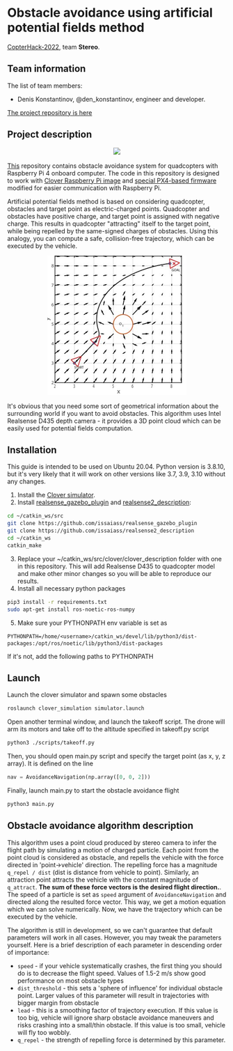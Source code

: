 # Obstacle avoidance using artificial potential fields method

[CopterHack-2022](copterhack2022.md), team **Stereo**.

## Team information

The list of team members:

* Denis Konstantinov, @den_konstantinov, engineer and developer.

[The project repository is here](https://github.com/den250400/potential-fields-obstacle-avoidance)

## Project description

<p align="center">
  <img src="https://github.com/den250400/potential-fields-obstacle-avoidance/blob/main/assets/avoidance_sim_demo.gif" />
</p>

[This](https://github.com/den250400/potential-fields-obstacle-avoidance) repository contains obstacle avoidance system for quadcopters with Raspberry Pi 4 onboard computer. The code in this repository is designed to work with [Clover Raspberry Pi image](https://clover.coex.tech/en/image.html) and [special PX4-based firmware](https://clover.coex.tech/en/firmware.html) modified for easier communication with Raspberry Pi.

Artificial potential fields method is based on considering quadcopter, obstacles and target point as electric-charged points. Quadcopter and obstacles have positive charge, and target point is assigned with negative charge. This results in quadcopter "attracting" itself to the target point, while being repelled by the same-signed charges of obstacles. Using this analogy, you can compute a safe, collision-free trajectory, which can be executed by the vehicle.

<p align="center">
  <img src="https://github.com/den250400/potential-fields-obstacle-avoidance/blob/main/assets/Traditional-artificial-potentials-path-planning_Q320.jpg" />
</p>

It's obvious that you need some sort of geometrical information about the surrounding world if you want to avoid obstacles. This algorithm uses Intel Realsense D435 depth camera - it provides a 3D point cloud which can be easily used for potential fields computation.

## Installation
This guide is intended to be used on Ubuntu 20.04. Python version is 3.8.10, but it's very likely that it will work on other versions like 3.7, 3.9, 3.10 without any changes.

1. Install the [Clover simulator](https://clover.coex.tech/en/simulation.html). 
2. Install [realsense_gazebo_plugin](https://github.com/issaiass/realsense_gazebo_plugin) and [realsense2_description](https://github.com/issaiass/realsense2_description):
```bash
cd ~/catkin_ws/src
git clone https://github.com/issaiass/realsense_gazebo_plugin
git clone https://github.com/issaiass/realsense2_description
cd ~/catkin_ws
catkin_make
```
3. Replace your ~/catkin_ws/src/clover/clover_description folder with one in this repository. This will add Realsense D435 to quadcopter model and make other minor changes so you will be able to reproduce our results.
4. Install all necessary python packages
```bash
pip3 install -r requirements.txt
sudo apt-get install ros-noetic-ros-numpy
```
5. Make sure your PYTHONPATH env variable is set as
```
PYTHONPATH=/home/<username>/catkin_ws/devel/lib/python3/dist-packages:/opt/ros/noetic/lib/python3/dist-packages
```
If it's not, add the following paths to PYTHONPATH

## Launch
Launch the clover simulator and spawn some obstacles
```bash
roslaunch clover_simulation simulator.launch
```
Open another terminal window, and launch the takeoff script. The drone will arm its motors and take off to the altitude specified in takeoff.py script
```bash
python3 ./scripts/takeoff.py
```
Then, you should open main.py script and specify the target point (as x, y, z array). It is defined on the line
```python
nav = AvoidanceNavigation(np.array([0, 0, 2]))
```
Finally, launch main.py to start the obstacle avoidance flight
```bash
python3 main.py
```

## Obstacle avoidance algorithm description
This algorithm uses a point cloud produced by stereo camera to infer the flight path by simulating a motion of charged particle. Each point from the point cloud is considered as obstacle, and repells the vehicle with the force directed in 'point->vehicle' direction. The repelling force has a magnitude ```q_repel / dist``` (dist is distance from vehicle to point). Similarly, an attraction point attracts the vehicle with the constant magnitude of ```q_attract```. **The sum of these force vectors is the desired flight direction.**. The speed of a particle is set as ```speed``` argument of ```AvoidanceNavigation``` and directed along the resulted force vector. This way, we get a motion equation which we can solve numerically. Now, we have the trajectory which can be executed by the vehicle.

The algorithm is still in development, so we can't guarantee that default parameters will work in all cases. However, you may tweak the parameters yourself. Here is a brief description of each parameter in descending order of importance:
* ```speed``` - if your vehicle systematically crashes, the first thing you should do is to decrease the flight speed. Values of 1.5-2 m/s show good performance on most obstacle types
* ```dist_threshold``` - this sets a 'sphere of influence' for individual obstacle point. Larger values of this parameter will result in trajectories with bigger margin from obstacle
* ```lead``` - this is a smoothing factor of trajectory execution. If this value is too big, vehicle will ignore sharp obstacle avoidance maneuvers and risks crashing into a small/thin obstacle. If this value is too small, vehicle will fly too wobbly.
* ```q_repel``` - the strength of repelling force is determined by this parameter.
